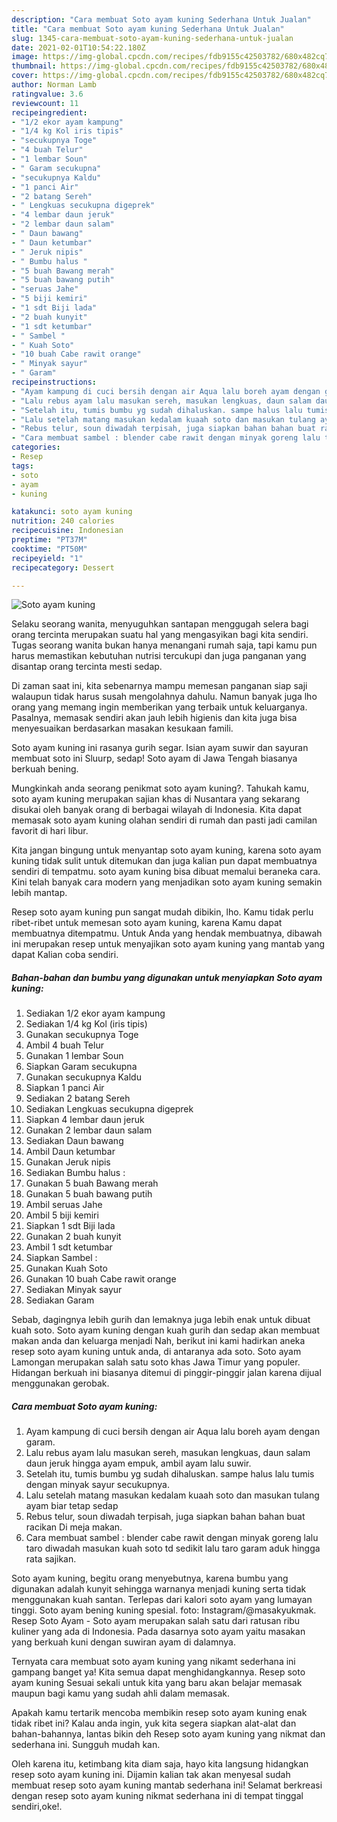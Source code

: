 ```yaml
---
description: "Cara membuat Soto ayam kuning Sederhana Untuk Jualan"
title: "Cara membuat Soto ayam kuning Sederhana Untuk Jualan"
slug: 1345-cara-membuat-soto-ayam-kuning-sederhana-untuk-jualan
date: 2021-02-01T10:54:22.180Z
image: https://img-global.cpcdn.com/recipes/fdb9155c42503782/680x482cq70/soto-ayam-kuning-foto-resep-utama.jpg
thumbnail: https://img-global.cpcdn.com/recipes/fdb9155c42503782/680x482cq70/soto-ayam-kuning-foto-resep-utama.jpg
cover: https://img-global.cpcdn.com/recipes/fdb9155c42503782/680x482cq70/soto-ayam-kuning-foto-resep-utama.jpg
author: Norman Lamb
ratingvalue: 3.6
reviewcount: 11
recipeingredient:
- "1/2 ekor ayam kampung"
- "1/4 kg Kol iris tipis"
- "secukupnya Toge"
- "4 buah Telur"
- "1 lembar Soun"
- " Garam secukupna"
- "secukupnya Kaldu"
- "1 panci Air"
- "2 batang Sereh"
- " Lengkuas secukupna digeprek"
- "4 lembar daun jeruk"
- "2 lembar daun salam"
- " Daun bawang"
- " Daun ketumbar"
- " Jeruk nipis"
- " Bumbu halus "
- "5 buah Bawang merah"
- "5 buah bawang putih"
- "seruas Jahe"
- "5 biji kemiri"
- "1 sdt Biji lada"
- "2 buah kunyit"
- "1 sdt ketumbar"
- " Sambel "
- " Kuah Soto"
- "10 buah Cabe rawit orange"
- " Minyak sayur"
- " Garam"
recipeinstructions:
- "Ayam kampung di cuci bersih dengan air Aqua lalu boreh ayam dengan garam."
- "Lalu rebus ayam lalu masukan sereh, masukan lengkuas, daun salam daun jeruk hingga ayam empuk, ambil ayam lalu suwir."
- "Setelah itu, tumis bumbu yg sudah dihaluskan. sampe halus lalu tumis dengan minyak sayur secukupnya."
- "Lalu setelah matang masukan kedalam kuaah soto dan masukan tulang ayam biar tetap sedap"
- "Rebus telur, soun diwadah terpisah, juga siapkan bahan bahan buat racikan Di meja makan."
- "Cara membuat sambel : blender cabe rawit dengan minyak goreng lalu taro diwadah masukan kuah soto td sedikit lalu taro garam aduk hingga rata sajikan."
categories:
- Resep
tags:
- soto
- ayam
- kuning

katakunci: soto ayam kuning 
nutrition: 240 calories
recipecuisine: Indonesian
preptime: "PT37M"
cooktime: "PT50M"
recipeyield: "1"
recipecategory: Dessert

---
```



![Soto ayam kuning](https://img-global.cpcdn.com/recipes/fdb9155c42503782/680x482cq70/soto-ayam-kuning-foto-resep-utama.jpg)

Selaku seorang wanita, menyuguhkan santapan menggugah selera bagi orang tercinta merupakan suatu hal yang mengasyikan bagi kita sendiri. Tugas seorang  wanita bukan hanya menangani rumah saja, tapi kamu pun harus memastikan kebutuhan nutrisi tercukupi dan juga panganan yang disantap orang tercinta mesti sedap.

Di zaman  saat ini, kita sebenarnya mampu memesan panganan siap saji walaupun tidak harus susah mengolahnya dahulu. Namun banyak juga lho orang yang memang ingin memberikan yang terbaik untuk keluarganya. Pasalnya, memasak sendiri akan jauh lebih higienis dan kita juga bisa menyesuaikan berdasarkan masakan kesukaan famili. 

Soto ayam kuning ini rasanya gurih segar. Isian ayam suwir dan sayuran membuat soto ini Sluurp, sedap! Soto ayam di Jawa Tengah biasanya berkuah bening.

Mungkinkah anda seorang penikmat soto ayam kuning?. Tahukah kamu, soto ayam kuning merupakan sajian khas di Nusantara yang sekarang disukai oleh banyak orang di berbagai wilayah di Indonesia. Kita dapat memasak soto ayam kuning olahan sendiri di rumah dan pasti jadi camilan favorit di hari libur.

Kita jangan bingung untuk menyantap soto ayam kuning, karena soto ayam kuning tidak sulit untuk ditemukan dan juga kalian pun dapat membuatnya sendiri di tempatmu. soto ayam kuning bisa dibuat memalui beraneka cara. Kini telah banyak cara modern yang menjadikan soto ayam kuning semakin lebih mantap.

Resep soto ayam kuning pun sangat mudah dibikin, lho. Kamu tidak perlu ribet-ribet untuk memesan soto ayam kuning, karena Kamu dapat membuatnya ditempatmu. Untuk Anda yang hendak membuatnya, dibawah ini merupakan resep untuk menyajikan soto ayam kuning yang mantab yang dapat Kalian coba sendiri.

<!--inarticleads1-->

##### Bahan-bahan dan bumbu yang digunakan untuk menyiapkan Soto ayam kuning:

1. Sediakan 1/2 ekor ayam kampung
1. Sediakan 1/4 kg Kol (iris tipis)
1. Gunakan secukupnya Toge
1. Ambil 4 buah Telur
1. Gunakan 1 lembar Soun
1. Siapkan  Garam secukupna
1. Gunakan secukupnya Kaldu
1. Siapkan 1 panci Air
1. Sediakan 2 batang Sereh
1. Sediakan  Lengkuas secukupna digeprek
1. Siapkan 4 lembar daun jeruk
1. Gunakan 2 lembar daun salam
1. Sediakan  Daun bawang
1. Ambil  Daun ketumbar
1. Gunakan  Jeruk nipis
1. Sediakan  Bumbu halus :
1. Gunakan 5 buah Bawang merah
1. Gunakan 5 buah bawang putih
1. Ambil seruas Jahe
1. Ambil 5 biji kemiri
1. Siapkan 1 sdt Biji lada
1. Gunakan 2 buah kunyit
1. Ambil 1 sdt ketumbar
1. Siapkan  Sambel :
1. Gunakan  Kuah Soto
1. Gunakan 10 buah Cabe rawit orange
1. Sediakan  Minyak sayur
1. Sediakan  Garam


Sebab, dagingnya lebih gurih dan lemaknya juga lebih enak untuk dibuat kuah soto. Soto ayam kuning dengan kuah gurih dan sedap akan membuat makan anda dan keluarga menjadi Nah, berikut ini kami hadirkan aneka resep soto ayam kuning untuk anda, di antaranya ada soto. Soto ayam Lamongan merupakan salah satu soto khas Jawa Timur yang populer. Hidangan berkuah ini biasanya ditemui di pinggir-pinggir jalan karena dijual menggunakan gerobak. 

<!--inarticleads2-->

##### Cara membuat Soto ayam kuning:

1. Ayam kampung di cuci bersih dengan air Aqua lalu boreh ayam dengan garam.
1. Lalu rebus ayam lalu masukan sereh, masukan lengkuas, daun salam daun jeruk hingga ayam empuk, ambil ayam lalu suwir.
1. Setelah itu, tumis bumbu yg sudah dihaluskan. sampe halus lalu tumis dengan minyak sayur secukupnya.
1. Lalu setelah matang masukan kedalam kuaah soto dan masukan tulang ayam biar tetap sedap
1. Rebus telur, soun diwadah terpisah, juga siapkan bahan bahan buat racikan Di meja makan.
1. Cara membuat sambel : blender cabe rawit dengan minyak goreng lalu taro diwadah masukan kuah soto td sedikit lalu taro garam aduk hingga rata sajikan.


Soto ayam kuning, begitu orang menyebutnya, karena bumbu yang digunakan adalah kunyit sehingga warnanya menjadi kuning serta tidak menggunakan kuah santan. Terlepas dari kalori soto ayam yang lumayan tinggi. Soto ayam bening kuning spesial. foto: Instagram/@masakyukmak. Resep Soto Ayam - Soto ayam merupakan salah satu dari ratusan ribu kuliner yang ada di Indonesia. Pada dasarnya soto ayam yaitu masakan yang berkuah kuni dengan suwiran ayam di dalamnya. 

Ternyata cara membuat soto ayam kuning yang nikamt sederhana ini gampang banget ya! Kita semua dapat menghidangkannya. Resep soto ayam kuning Sesuai sekali untuk kita yang baru akan belajar memasak maupun bagi kamu yang sudah ahli dalam memasak.

Apakah kamu tertarik mencoba membikin resep soto ayam kuning enak tidak ribet ini? Kalau anda ingin, yuk kita segera siapkan alat-alat dan bahan-bahannya, lantas bikin deh Resep soto ayam kuning yang nikmat dan sederhana ini. Sungguh mudah kan. 

Oleh karena itu, ketimbang kita diam saja, hayo kita langsung hidangkan resep soto ayam kuning ini. Dijamin kalian tak akan menyesal sudah membuat resep soto ayam kuning mantab sederhana ini! Selamat berkreasi dengan resep soto ayam kuning nikmat sederhana ini di tempat tinggal sendiri,oke!.

